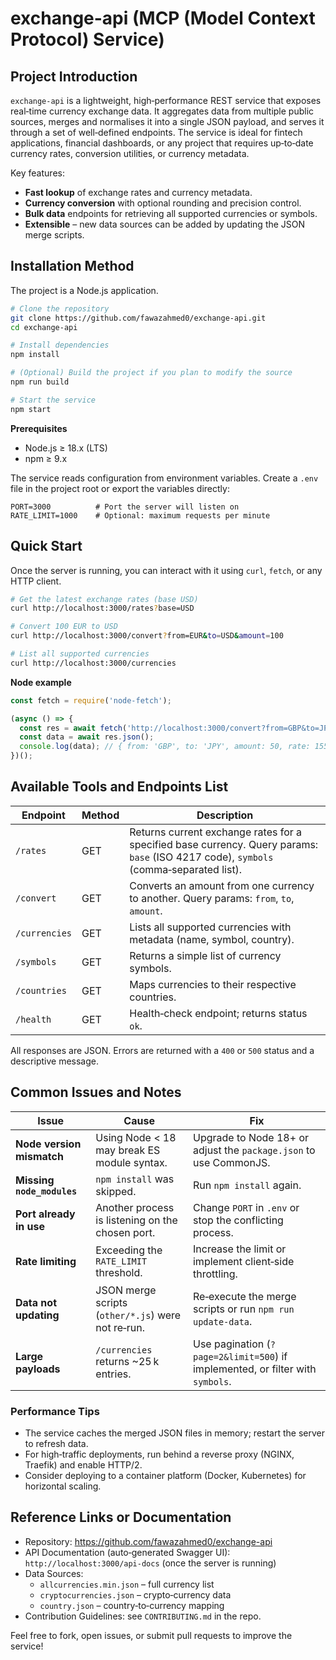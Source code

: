 # exchange-api (MCP (Model Context Protocol) Service)

## Project Introduction  
`exchange-api` is a lightweight, high‑performance REST service that exposes real‑time currency exchange data. It aggregates data from multiple public sources, merges and normalises it into a single JSON payload, and serves it through a set of well‑defined endpoints. The service is ideal for fintech applications, financial dashboards, or any project that requires up‑to‑date currency rates, conversion utilities, or currency metadata.

Key features:
- **Fast lookup** of exchange rates and currency metadata.
- **Currency conversion** with optional rounding and precision control.
- **Bulk data** endpoints for retrieving all supported currencies or symbols.
- **Extensible** – new data sources can be added by updating the JSON merge scripts.

## Installation Method  
The project is a Node.js application.  
```bash
# Clone the repository
git clone https://github.com/fawazahmed0/exchange-api.git
cd exchange-api

# Install dependencies
npm install

# (Optional) Build the project if you plan to modify the source
npm run build

# Start the service
npm start
```
**Prerequisites**  
- Node.js ≥ 18.x (LTS)  
- npm ≥ 9.x  

The service reads configuration from environment variables. Create a `.env` file in the project root or export the variables directly:

```
PORT=3000          # Port the server will listen on
RATE_LIMIT=1000    # Optional: maximum requests per minute
```

## Quick Start  
Once the server is running, you can interact with it using `curl`, `fetch`, or any HTTP client.

```bash
# Get the latest exchange rates (base USD)
curl http://localhost:3000/rates?base=USD

# Convert 100 EUR to USD
curl http://localhost:3000/convert?from=EUR&to=USD&amount=100

# List all supported currencies
curl http://localhost:3000/currencies
```

**Node example**  
```js
const fetch = require('node-fetch');

(async () => {
  const res = await fetch('http://localhost:3000/convert?from=GBP&to=JPY&amount=50');
  const data = await res.json();
  console.log(data); // { from: 'GBP', to: 'JPY', amount: 50, rate: 155.23, result: 7761.5 }
})();
```

## Available Tools and Endpoints List  

| Endpoint | Method | Description |
|----------|--------|-------------|
| `/rates` | GET | Returns current exchange rates for a specified base currency. Query params: `base` (ISO 4217 code), `symbols` (comma‑separated list). |
| `/convert` | GET | Converts an amount from one currency to another. Query params: `from`, `to`, `amount`. |
| `/currencies` | GET | Lists all supported currencies with metadata (name, symbol, country). |
| `/symbols` | GET | Returns a simple list of currency symbols. |
| `/countries` | GET | Maps currencies to their respective countries. |
| `/health` | GET | Health‑check endpoint; returns status `ok`. |

All responses are JSON. Errors are returned with a `400` or `500` status and a descriptive message.

## Common Issues and Notes  

| Issue | Cause | Fix |
|-------|-------|-----|
| **Node version mismatch** | Using Node < 18 may break ES module syntax. | Upgrade to Node 18+ or adjust the `package.json` to use CommonJS. |
| **Missing `node_modules`** | `npm install` was skipped. | Run `npm install` again. |
| **Port already in use** | Another process is listening on the chosen port. | Change `PORT` in `.env` or stop the conflicting process. |
| **Rate limiting** | Exceeding the `RATE_LIMIT` threshold. | Increase the limit or implement client‑side throttling. |
| **Data not updating** | JSON merge scripts (`other/*.js`) were not re‑run. | Re‑execute the merge scripts or run `npm run update-data`. |
| **Large payloads** | `/currencies` returns ~25 k entries. | Use pagination (`?page=2&limit=500`) if implemented, or filter with `symbols`. |

### Performance Tips  
- The service caches the merged JSON files in memory; restart the server to refresh data.  
- For high‑traffic deployments, run behind a reverse proxy (NGINX, Traefik) and enable HTTP/2.  
- Consider deploying to a container platform (Docker, Kubernetes) for horizontal scaling.

## Reference Links or Documentation  

- Repository: https://github.com/fawazahmed0/exchange-api  
- API Documentation (auto‑generated Swagger UI): `http://localhost:3000/api-docs` (once the server is running)  
- Data Sources:  
  - `allcurrencies.min.json` – full currency list  
  - `cryptocurrencies.json` – crypto‑currency data  
  - `country.json` – country‑to‑currency mapping  
- Contribution Guidelines: see `CONTRIBUTING.md` in the repo.  

Feel free to fork, open issues, or submit pull requests to improve the service!